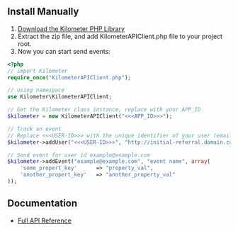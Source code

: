 
Install Manually
------------
 1. <a href="https://github.com/kilometer-io/kilometer-php/archive/master.zip">Download the Kilometer PHP Library</a>
 2.  Extract the zip file, and add KilometerAPIClient.php file to your project root.
 3.  Now you can start send events:

```php
<?php
// import Kilometer
require_once("KilometerAPIClient.php");

// using namespace
use Kilometer\KilometerAPIClient;

// Get the Kilometer class instance, replace with your APP_ID
$kilometer = new KilometerAPIClient("<<<APP_ID>>>");

// Track an event
// Replace <<<USER-ID>>> with the unique identifier of your user (email or user_name).
$kilometer->addUser("<<<USER-ID>>>", "http://initial-referral.domain.com");

// Send event for user id example@example.com
$kilometer->addEvent("example@example.com", "event name", array(
    'some_propert_key'      => "property_val",
    'another_propert_key'   => "another_property_val"
));
```

Documentation
-------------
* <a href="https://kilometer.readme.io/" target="_blank">Full API Reference</a>